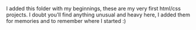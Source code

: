 I added this folder with my beginnings, these are my very first html/css projects. I doubt you'll find anything unusual and heavy here, I added them for memories and to remember where I started :)
